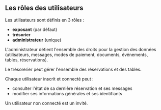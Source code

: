 ## Les rôles des utilisateurs

Les utilisateurs sont définis en 3 rôles :

- **exposant** (par défaut)
- **trésorier**
- **administrateur** (unique)

L'administrateur détient l'ensemble des droits pour la gestion des données (utilisateurs, messages, modes de paiement, documents, événements, tables, réservations).

Le trésorerier peut gérer l'ensemble des réservations et des tables.

Chaque utilisateur inscrit et connecté peut :

- consulter l'état de sa dernière réservation et ses messages
- modifier ses informations générales et ses identifiants

Un utilisateur non connecté est un invité.